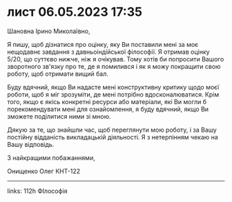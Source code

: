 # лист 06.05.2023 17:35

Шановна Ірино Миколаївно,

Я пишу, щоб дізнатися про оцінку, яку Ви поставили мені за моє нещодавнє завдання з давньоіндійської філософії. Я отримав оцінку 5/20, що суттєво нижче, ніж я очікував. Тому хотів би попросити Вашого зворотного зв'язку про те, де я помилився і як я можу покращити свою роботу, щоб отримати вищий бал.

Буду вдячний, якщо Ви надасте мені конструктивну критику щодо моєї роботи, щоб я міг зрозуміти, де мені потрібно вдосконалюватися. Крім того, якщо є якісь конкретні ресурси або матеріали, які Ви могли б порекомендувати мені для ознайомлення, я буду вдячний, якщо Ви зможете поділитися ними зі мною.

Дякую за те, що знайшли час, щоб переглянути мою роботу, і за Вашу постійну відданість викладацькій діяльності. Я з нетерпінням чекаю на Вашу відповідь.

З найкращими побажаннями,

Онищенко Олег КНТ-122



---

links: 112h ФІлософія

